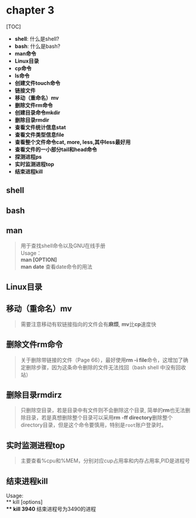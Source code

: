 # chapter 3
[TOC]
-  **shell**: 什么是shell?
-  **bash**: 什么是bash? 
-  **man命令**
-  **Linux目录**
-  **cp命令**
-  **ls命令**
-  **创建文件touch命令**
-  **链接文件**
-  **移动（重命名）mv**
-  **删除文件rm命令**
-  **创建目录命令mkdir**
-  **删除目录rmdir**
-  **查看文件统计信息stat**
-  **查看文件类型信息file**
-  **查看整个文件命令cat, more, less,其中less最好用**
-  **查看文件的一小部分tail和head命令**
-  **探测进程ps**
-  **实时监测进程top**
-  **结束进程kill**
## shell
## bash
## man
>用于查找shell命令以及GNU在线手册<br>
Usage：<br>
**man [OPTION]**<br>
**man date** 查看date命令的用法<br>
## Linux目录
## 移动（重命名）mv
> 需要注意移动有软链接指向的文件会有**麻烦**, **mv**比**cp**速度快
## 删除文件rm命令
> 关于删除带链接的文件（Page 66），最好使用**rm -i file**命令，这增加了确定删除步骤，因为这条命令删除的文件无法找回（bash shell 中没有回收站）
## 删除目录rmdirz
> 只删除空目录，若是目录中有文件则不会删除这个目录, 简单的**rm**也无法删除目录，若是真想删除整个目录可以采用**rm -ff directory**删除整个directory目录，但是这个命令要慎用，特别是`root`账户登录时。

## 实时监测进程top
> 主要查看%cpu和%MEM，分别对应cup占用率和内存占用率,PID是进程号
## 结束进程kill
Usage:<br>
** kill [options]**<br>
** kill 3940** 结束进程号为3490的进程
